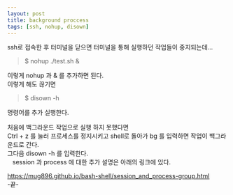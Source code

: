 ```yaml
---
layout: post
title: background proccess
tags: [ssh, nohup, disown]
---
```


ssh로 접속한 후 터미널을 닫으면 터미널을 통해 실행하던 작업들이 중지되는데...  
  
> $ nohup ./test.sh &  
  
이렇게 nohup 과 & 를 추가하면 된다.  
이렇게 해도 끊기면  
  
> $ disown -h  
  
명령어를 추가 실행한다.  
  
처음에 백그라운드 작업으로 실행 하지 못했다면  
Ctrl + z 를 눌러 프로세스를 정지시키고 shell로 돌아가 bg 를 입력하면 작업이 백그라운드로 간다.  
그다음 disown -h 를 입력한다.  
  
  session 과 process 에 대한 추가 설명은 아래의 링크에 있다.
  
  https://mug896.github.io/bash-shell/session_and_process-group.html  
  -끝-
